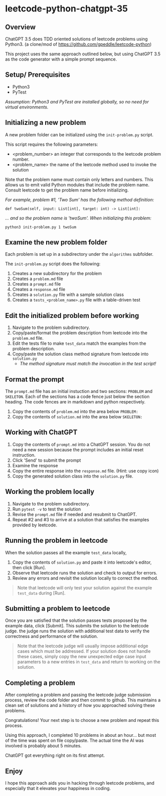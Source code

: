 # leetcode-python-chatgpt-35

## Overview

ChatGPT 3.5 does TDD oriented solutions of leetcode problems using Python3.
(a clone/mod of https://github.com/gpeddle/leetcode-python)

This project uses the same approach outlined below, but using ChatGPT 3.5 as the code generator with a simple prompt sequence. 

## Setup/ Prerequisites

- Python3
- PyTest

*Assumption: Python3 and PyTest are installed globally, so no need for virtual environments.*  

## Initializing a new problem

A new problem folder can be initialized using the `init-problem.py` script.

This script requires the following parameters:

- <problem_number> an integer that corresponds to the leetcode problem number.
- <problem_name> the name of the leetcode method used to invoke the solution

Note that the problem name must contain only letters and numbers. This allows us to emit valid Python modules that include the problem name. Consult leetcode to get the problem name before initializing.

*For example, problem #1, 'Two Sum' has the following method definition:*

`def twoSum(self, input: List[int], target: int) -> List[int]:`

*... and so the problem name is 'twoSum'. When initializing this problem:*

`python3 init-problem.py 1 twoSum`

## Examine the new problem folder
Each problem is set up in a subdirectory under the `algorithms` subfolder.

The `init-problem.py` script does the following:

1. Creates a new subdirectory for the problem
2. Creates a `problem.md` file
3. Creates a `prompt.md` file
4. Creates a `response.md` file
5. Creates a `solution.py` file with a sample solution class
6. Creates a `tests_<problem_name>.py` file with a table-driven test

## Edit the initialized problem before working

1. Navigate to the problem subdirectory.
2. Copy/paste/format the problem description from leetcode into the `problem.md` file.
3. Edit the tests file to make `test_data` match the examples from the problem description.
4. Copy/paste the solution class method signature from leetcode into `solution.py`
    - *The method signature must match the invocation in the test script!*

## Format the prompt

The `prompt.md` file has an initial instuction and two sections: `PROBLEM` and `SKELETON`. Each of the sections has a code fence just below the section heading. The code fences are in markdown and python respectively.

1. Copy the contents of `problem.md` into the area below `PROBLEM:`
2. Copy the contents of `solution.md` into the area below `SKELETON:`

## Working with ChatGPT

1. Copy the contents of `prompt.md` into a ChatGPT session. You do not need a new session because the prompt includes an initial reset instruction.
2. Click 'Send' to submit the prompt
3. Examine the response
4. Copy the entire response into the `response.md` file. (Hint: use copy icon)
5. Copy the generated solution class into the `solution.py` file.

## Working the problem locally

1. Navigate to the problem subdirectory.
2. Run `pytest -v` to test the solution
3. Revise the `prompt.md` file if needed and resubmit to ChatGPT.
4. Repeat #2 and #3 to arrive at a solution that satisfies the examples provided by leetcode.

## Running the problem in leetcode

When the solution passes all the example `test_data` locally, 

1. Copy the contents of `solution.py` and paste it into leetcode's editor, then click [Run].
2. Observe that leetcode runs the solution and check to output for errors.
3. Review any errors and revisit the solution locally to correct the method. 

> Note that leetcode will only test your solution against the example `test_data` during [Run].

## Submitting a problem to leetcode

Once you are satisfied that the solution passes tests proposed by the example data, click [Submit]. This submits the solution to the leetcode judge. the judge runs the solution with additional test data to verify the correctness and performance of the solution.

> Note that the leetcode judge will usually impose additional edge cases which must be addressed. If your solution does not handle these cases, simply copy the new unexpected edge case input parameters to a new entries in `test_data` and return to working on the solution.

## Completing a problem

After completing a problem and passing the leetcode judge submission process, review the code folder and then commit to github. This maintains a clean set of solutions and a history of how you approached solving these problems.

Congratulations! Your next step is to choose a new problem and repeat this process. 

Using this approach, I completed 10 problems in about an hour… but most of the time was spent on file copy/paste. The actual time the AI was involved is probably about 5 minutes.

ChatGPT got everything right on its first attempt.

## Enjoy

I hope this approach aids you in hacking through leetcode problems, and especially that it elevates your happiness in coding.
